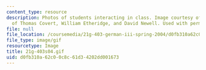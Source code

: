 ```yaml
---
content_type: resource
description: Photos of students interacting in class. Image courtesy of OCW. Courtesy
  of Thomas Covert, William Etheridge, and David Newell. Used with permission.
file: null
file_location: /coursemedia/21g-403-german-iii-spring-2004/d0fb310a62c00c8c61d34202dd001673_21g-403s04.gif
file_type: image/gif
resourcetype: Image
title: 21g-403s04.gif
uid: d0fb310a-62c0-0c8c-61d3-4202dd001673
---
```

